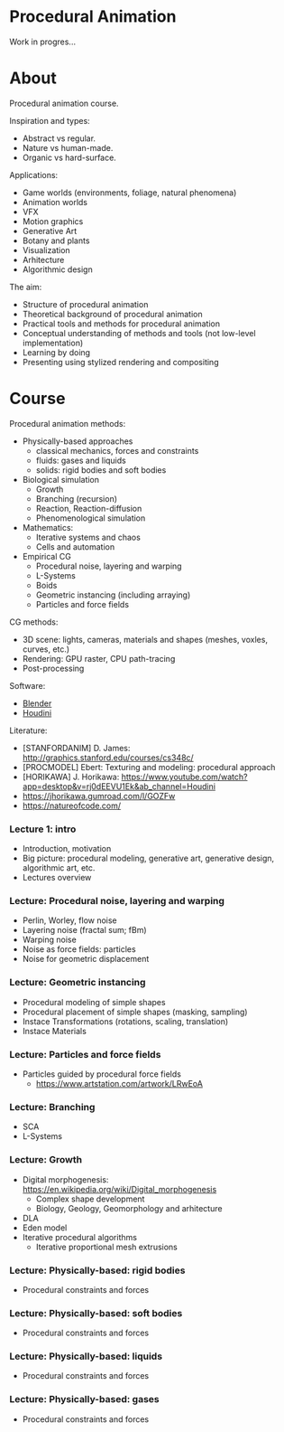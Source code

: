 # Procedural Animation

Work in progres...

# About

Procedural animation course.

Inspiration and types:
* Abstract vs regular.
* Nature vs human-made.
* Organic vs hard-surface.

Applications:
* Game worlds (environments, foliage, natural phenomena)
* Animation worlds
* VFX
* Motion graphics
* Generative Art
* Botany and plants
* Visualization
* Arhitecture
* Algorithmic design

The aim:
* Structure of procedural animation
* Theoretical background of procedural animation
* Practical tools and methods for procedural animation
* Conceptual understanding of methods and tools (not low-level implementation)
* Learning by doing
* Presenting using stylized rendering and compositing

# Course 

Procedural animation methods:
* Physically-based approaches
  * classical mechanics, forces and constraints
  * fluids: gases and liquids
  * solids: rigid bodies and soft bodies
* Biological simulation
  * Growth
  * Branching (recursion)
  * Reaction, Reaction-diffusion
  * Phenomenological simulation
* Mathematics:
  * Iterative systems and chaos
  * Cells and automation
* Empirical CG
  * Procedural noise, layering and warping
  * L-Systems
  * Boids 
  * Geometric instancing (including arraying)
  * Particles and force fields

CG methods:
* 3D scene: lights, cameras, materials and shapes (meshes, voxles, curves, etc.)
* Rendering: GPU raster, CPU path-tracing
* Post-processing

Software:
* [Blender](https://www.blender.org/)
* [Houdini](https://www.sidefx.com/)

Literature:
* [STANFORDANIM] D. James: http://graphics.stanford.edu/courses/cs348c/
* [PROCMODEL] Ebert: Texturing and modeling: procedural approach
* [HORIKAWA] J. Horikawa: https://www.youtube.com/watch?app=desktop&v=rj0dEEVU1Ek&ab_channel=Houdini
* https://jhorikawa.gumroad.com/l/GOZFw
* https://natureofcode.com/

### Lecture 1: intro

* Introduction, motivation
* Big picture: procedural modeling, generative art, generative design, algorithmic art, etc.
* Lectures overview

### Lecture: Procedural noise, layering and warping

* Perlin, Worley, flow noise
* Layering noise (fractal sum; fBm)
* Warping noise
* Noise as force fields: particles
* Noise for geometric displacement

### Lecture: Geometric instancing

* Procedural modeling of simple shapes 
* Procedural placement of simple shapes (masking, sampling)
* Instace Transformations (rotations, scaling, translation)
* Instace Materials

### Lecture: Particles and force fields

* Particles guided by procedural force fields
  * https://www.artstation.com/artwork/LRwEoA

### Lecture: Branching

* SCA
* L-Systems

### Lecture: Growth

* Digital morphogenesis: https://en.wikipedia.org/wiki/Digital_morphogenesis
  * Complex shape development
  * Biology, Geology, Geomorphology and arhitecture
* DLA
* Eden model
* Iterative procedural algorithms
  * Iterative proportional mesh extrusions

### Lecture: Physically-based: rigid bodies

* Procedural constraints and forces

### Lecture: Physically-based: soft bodies

* Procedural constraints and forces

### Lecture: Physically-based: liquids

* Procedural constraints and forces

### Lecture: Physically-based: gases

* Procedural constraints and forces